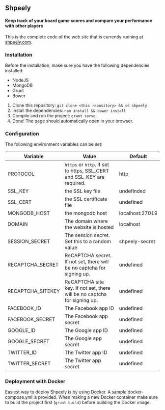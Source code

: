 ## Shpeely

#### Keep track of your board game scores and compare your performance with other players

This is the complete code of the web site that is currently running at [shpeely.com](https://shpeely.com).

### Installation

Before the installation, make sure you have the following dependencies installed:

 * NodeJS
 * MongoDB
 * Grunt
 * Bower

 1. Clone this repository: ```git clone <this repository> && cd shpeely```
 2. Install the dependencies: ```npm install && bower install```
 3. Compile and run the project: ```grunt serve```
 4. Done! The page should automatically open in your browser.

### Configuration

The following environment variables can be set:



Variable | Value | Default
---------|---------|---------
PROTOCOL | ```https``` or ```http```. If set to https, SSL_CERT and SSL_KEY are required. | http
SSL_KEY | the SSL key file | undefinded
SSL_CERT | the SSL certificate file | undefined
MONGODB_HOST | the mongodb host | localhost:27019
DOMAIN | The domain where the website is hosted | localhost
SESSION_SECRET | The session secret. Set this to a random value | shpeely-secret
RECAPTCHA_SECRET | ReCAPTCHA secret. If not set, there will be no captcha for signing up. | undefined
RECAPTCHA_SITEKEY | ReCAPTCHA site key. If not set, there will be no captcha for signing up. | undefined
FACEBOOK_ID | The Facebook app ID | undefined
FACEBOOK_SECRET | The Facebook app secret | undefined
GOOGLE_ID | The Google app ID | undefined
GOOGLE_SECRET | The Google app secret | undefined
TWITTER_ID | The Twitter app ID | undefined
TWITTER_SECRET | The Twitter app secret | undefined

### Deployment with Docker

Easiest way to deploy Shpeely is by using Docker. A sample docker-compose.yml is provided. When making a new Docker container make sure to build the project first (```grunt build```) before building the Docker image.

